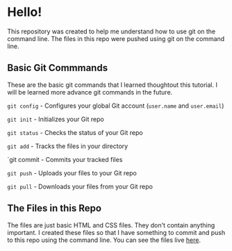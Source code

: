 # Hello!
This repository was created to help me understand how to use git on the command line. The files in this repo were pushed using git on the command line.

## Basic Git Commmands
These are the basic git commands that I learned thoughtout this tutorial. I will be learned more advance git commands in the future.

`git config` - Configures your global Git account (`user.name` and `user.email`)

`git init` - Initializes your Git repo

`git status` - Checks the status of your Git repo

`git add` - Tracks the files in your directory

`git commit - Commits your tracked files

`git push` - Uploads your files to your Git repo

`git pull` - Downloads your files from your Git repo

## The Files in this Repo
The files are just basic HTML and CSS files. They don't contain anything important. I created these files so that I have something to commit and push to this repo using the command line. You can see the files live [here](https://andyt96.github.io/Git-Project/).
